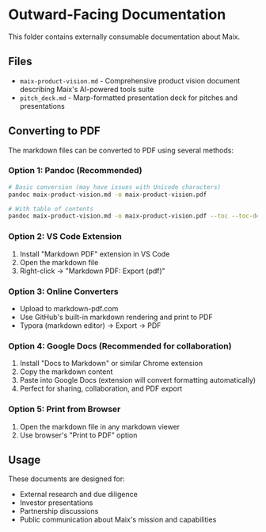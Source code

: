 # Outward-Facing Documentation

This folder contains externally consumable documentation about Maix.

## Files

- `maix-product-vision.md` - Comprehensive product vision document describing Maix's AI-powered tools suite
- `pitch_deck.md` - Marp-formatted presentation deck for pitches and presentations

## Converting to PDF

The markdown files can be converted to PDF using several methods:

### Option 1: Pandoc (Recommended)
```bash
# Basic conversion (may have issues with Unicode characters)
pandoc maix-product-vision.md -o maix-product-vision.pdf

# With table of contents
pandoc maix-product-vision.md -o maix-product-vision.pdf --toc --toc-depth=2
```

### Option 2: VS Code Extension
1. Install "Markdown PDF" extension in VS Code
2. Open the markdown file
3. Right-click → "Markdown PDF: Export (pdf)"

### Option 3: Online Converters
- Upload to markdown-pdf.com
- Use GitHub's built-in markdown rendering and print to PDF
- Typora (markdown editor) → Export → PDF

### Option 4: Google Docs (Recommended for collaboration)
1. Install "Docs to Markdown" or similar Chrome extension
2. Copy the markdown content
3. Paste into Google Docs (extension will convert formatting automatically)
4. Perfect for sharing, collaboration, and PDF export

### Option 5: Print from Browser
1. Open the markdown file in any markdown viewer
2. Use browser's "Print to PDF" option

## Usage

These documents are designed for:
- External research and due diligence
- Investor presentations
- Partnership discussions
- Public communication about Maix's mission and capabilities